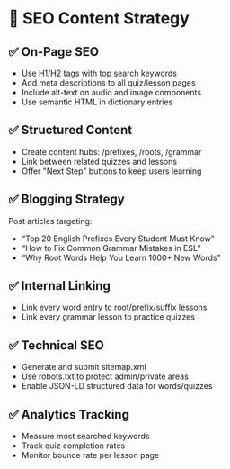 
# 📘 SEO Content Strategy

## ✅ On-Page SEO
- Use H1/H2 tags with top search keywords
- Add meta descriptions to all quiz/lesson pages
- Include alt-text on audio and image components
- Use semantic HTML in dictionary entries

## ✅ Structured Content
- Create content hubs: /prefixes, /roots, /grammar
- Link between related quizzes and lessons
- Offer "Next Step" buttons to keep users learning

## ✅ Blogging Strategy
Post articles targeting:
- “Top 20 English Prefixes Every Student Must Know”
- “How to Fix Common Grammar Mistakes in ESL”
- “Why Root Words Help You Learn 1000+ New Words”

## ✅ Internal Linking
- Link every word entry to root/prefix/suffix lessons
- Link every grammar lesson to practice quizzes

## ✅ Technical SEO
- Generate and submit sitemap.xml
- Use robots.txt to protect admin/private areas
- Enable JSON-LD structured data for words/quizzes

## ✅ Analytics Tracking
- Measure most searched keywords
- Track quiz completion rates
- Monitor bounce rate per lesson page
